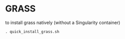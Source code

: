 # GRASS

to install grass natively (without a Singularity container) 

```
. quick_install_grass.sh
```
